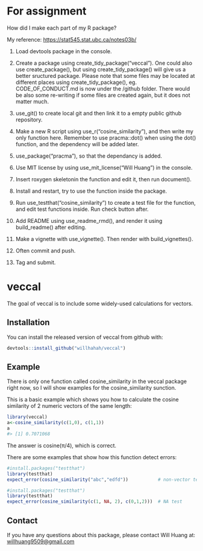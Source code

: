 
<!-- README.md is generated from README.Rmd. Please edit that file -->

# For assignment

How did I make each part of my R package?

My reference: <https://stat545.stat.ubc.ca/notes03b/>

1.  Load devtools package in the console.

2.  Create a package using create\_tidy\_package(“veccal”). One could
    also use create\_package(), but using create\_tidy\_package() will
    give us a better sructured package. Please note that some files may
    be located at different places using create\_tidy\_package(), eg.
    CODE\_OF\_CONDUCT.md is now under the /github folder. There would be
    also some re-writing if some files are created again, but it does
    not matter much.

3.  use\_git() to create local git and then link it to a empty public
    github repository.

4.  Make a new R script using use\_r(“cosine\_similarity”), and then
    write my only function here. Remember to use pracma::dot() when
    using the dot() function, and the dependency will be added later.

5.  use\_package(“pracma”), so that the dependancy is added.

6.  Use MIT license by using use\_mit\_license(“Will Huang”) in the
    console.

7.  Insert roxygen skeletonin the function and edit it, then run
    document().

8.  Install and restart, try to use the function inside the package.

9.  Run use\_testthat(“cosine\_similarity”) to create a test file for
    the function, and edit test functions inside. Run check button
    after.

10. Add README using use\_readme\_rmd(), and render it using
    build\_readme() after editing.

11. Make a vignette with use\_vignette(). Then render with
    build\_vignettes().

12. Often commit and push.

13. Tag and submit.

# veccal

<!-- badges: start -->

<!-- badges: end -->

The goal of veccal is to include some widely-used calculations for
vectors.

## Installation

You can install the released version of veccal from github with:

``` r
devtools::install_github("willhahah/veccal")
```

## Example

There is only one function called cosine\_similarity in the veccal
package right now, so I will show examples for the cosine\_similarity
sunction.

This is a basic example which shows you how to calculate the cosine
similarity of 2 numeric vectors of the same length:

``` r
library(veccal)
a<-cosine_similarity(c(1,0), c(1,1))
a
#> [1] 0.7071068
```

The answer is cosine(π/4), which is correct.

There are some examples that show how this function detect errors:

``` r
#install.packages("testthat")
library(testthat)
expect_error(cosine_similarity("abc","edfd"))           # non-vector test
```

``` r
#install.packages("testthat")
library(testthat)
expect_error(cosine_similarity(c(1, NA, 2), c(0,1,2)))  # NA test
```

## Contact

If you have any questions about this package, please contact Will Huang
at: <willhuang9509@gmail.com>
